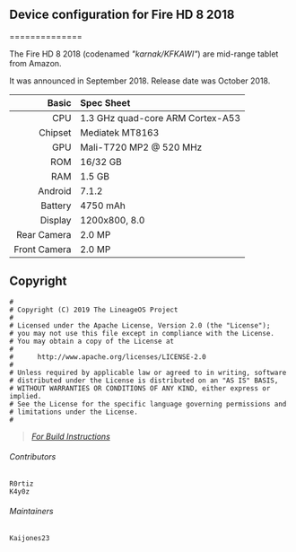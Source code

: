 ## Device configuration for Fire HD 8 2018
==============

The Fire HD 8 2018 (codenamed _"karnak/KFKAWI"_) are mid-range tablet from Amazon.

It was announced in September 2018. Release date was October 2018.

Basic   | Spec Sheet
-------:|:----------
CPU     | 1.3 GHz quad-core ARM Cortex-A53
Chipset | Mediatek MT8163
GPU     | Mali-T720 MP2 @ 520 MHz
ROM     | 16/32 GB
RAM     | 1.5 GB
Android | 7.1.2 
Battery | 4750 mAh
Display | 1200x800, 8.0
Rear Camera  | 2.0 MP
Front Camera | 2.0 MP


## Copyright

```
#
# Copyright (C) 2019 The LineageOS Project
#
# Licensed under the Apache License, Version 2.0 (the "License");
# you may not use this file except in compliance with the License.
# You may obtain a copy of the License at
#
#      http://www.apache.org/licenses/LICENSE-2.0
#
# Unless required by applicable law or agreed to in writing, software
# distributed under the License is distributed on an "AS IS" BASIS,
# WITHOUT WARRANTIES OR CONDITIONS OF ANY KIND, either express or implied.
# See the License for the specific language governing permissions and
# limitations under the License.
#
```

> [*For Build Instructions*](https://github.com/mt8163/android_vendor_amazon_mt8163/blob/lineage-16.0/README.md)


###### Contributors
```
R0rtiz 
K4y0z
```


###### Maintainers
```
Kaijones23
```
